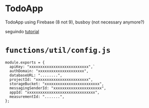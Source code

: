 # TodoApp
TodoApp using Firebase (8 not 9), busboy (not necessary anymore?)

seguindo [tutorial](https://www.freecodecamp.org/news/how-to-build-a-todo-application-using-reactjs-and-firebase/)

# `functions/util/config.js`
    module.exports = {
      apiKey: "xxxxxxxxxxxxxxxxxxxxxxxxxxx",`
      authDomain: "xxxxxxxxxxxxxxxxxxxxx",
      databaseURL: "........",
      projectId: "xxxxxxxxxxxxxxxxxxxxxxxx",
      storageBucket: "xxxxxxxxxxxxxxxxxxxxxxxxx",
      messagingSenderId: "xxxxxxxxxxxxxxxxxxxxxx",
      appId: "xxxxxxxxxxxxxxxxxxxxxxxxxxxxxxx",
      measurementId: ".......",
    };

